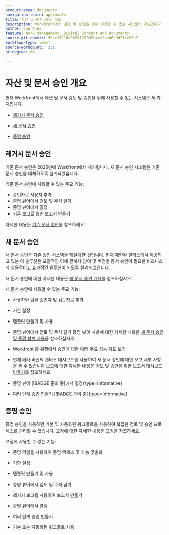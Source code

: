 ```yaml
---
product-area: documents
navigation-topic: approvals
title: 자산 및 문서 승인 개요
description: Workfront에서 검토 및 승인을 위해 사용할 수 있는 시스템의 개요입니다.
author: Courtney
feature: Work Management, Digital Content and Documents
source-git-commit: 9bce16218e002912883994ce2ced6c9d2fce93e7
workflow-type: tm+mt
source-wordcount: '331'
ht-degree: 0%

---
```



# 자산 및 문서 승인 개요

현재 Workfront에서 에셋 및 문서 검토 및 승인을 위해 사용할 수 있는 시스템은 세 가지입니다.

* [레거시 문서 승인](#legacy-document-approvals)

* [새 문서 승인](#new-document-approvals)

* [증명 승인](#proof-approvals)

## 레거시 문서 승인

기존 문서 승인은 2025년에 Workfront에서 제거됩니다. 새 문서 승인 시스템은 기존 문서 승인을 대체하도록 설계되었습니다.

기존 문서 승인에 사용할 수 있는 주요 기능:

* 승인자로 사용자 추가
* 증명 뷰어에서 검토 및 주석 달기
* 증명 뷰어에서 결정
* 기존 보고로 승인 보고서 만들기

자세한 내용은 [기존 문서 승인](/help/quicksilver/review-and-approve-work/manage-approvals/approval-process-in-workfront.md#document-approval-processes)을 참조하세요.

## 새 문서 승인

새 문서 승인은 기존 승인 시스템을 재설계한 것입니다. 현재 제한된 릴리스에서 제공되고 있는 이 솔루션은 포괄적인 이해 관계자 참여 및 버전별 문서 승인이 필요한 비즈니스에 실용적이고 효과적인 솔루션이 되도록 설계되었습니다.

새 문서 승인에 대한 자세한 내용은 [새 문서 승인 개요](/help/quicksilver/review-and-approve-work/document-reviews-and-approvals/document-approvals-overview.md)를 참조하십시오.

새 문서 승인에 사용할 수 있는 주요 기능:

* 사용자와 팀을 승인자 및 검토자로 추가

* 기한 설정

* 템플릿 만들기 및 사용

* 증명 뷰어에서 검토 및 주석 달기
증명 뷰어 사용에 대한 자세한 내용은 [새 문서 승인 및 증명 함께 사용](/help/quicksilver/review-and-approve-work/document-reviews-and-approvals/doc-approvals-and-proofing.md)을 참조하십시오.

* Workfront 홈 위젯에서 승인에 대한 여러 주요 성능 지표 보기

* 현재 베타 버전의 캔버스 대시보드를 사용하여 새 문서 승인에 대한 보고 세부 사항을 볼 수 있습니다
보고에 대한 자세한 내용은 [검토 및 승인을 위한 보고서 대시보드 만들기](/help/quicksilver/review-and-approve-work/document-reviews-and-approvals/create-review-and-approval-dashboard.md)를 참조하세요.

* 증명 뷰어 [!BADGE 준비 중]에서 결정{type=Informative}

* 여러 단계 승인 만들기 [!BADGE 준비 중]{type=Informative}


## 증명 승인

증명 승인을 사용하면 기본 및 자동화된 워크플로를 사용하여 복잡한 검토 및 승인 프로세스를 관리할 수 있습니다. 교정에 대한 자세한 내용은 [교정](/help/quicksilver/review-and-approve-work/proofing/proofing-overview/proofing-basics.md)을 참조하세요.

교정에 사용할 수 있는 기능:

* 증명 역할을 사용하여 증명 액세스 및 기능 맞춤화

* 기한 설정

* 템플릿 만들기 및 사용

* 증명 뷰어에서 검토 및 주석 달기

* 레거시 보고를 사용하여 보고서 만들기

* 증명 뷰어에서 결정

* 여러 단계 승인 만들기

* 기본 또는 자동화된 워크플로 사용


